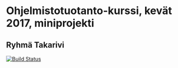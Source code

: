# Ohjelmistotuotanto-kurssi, kevät 2017, miniprojekti
## Ryhmä Takarivi

[![Build Status](https://travis-ci.org/nullkaaryle/ohtu-miniprojekti-takarivi.svg?branch=master)](https://travis-ci.org/nullkaaryle/ohtu-miniprojekti-takarivi)
